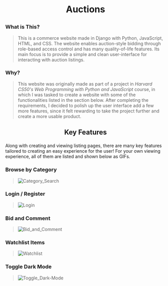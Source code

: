 # <p align="center">Auctions</p>

### What is This?
> This is a commerce website made in Django with Python, JavaScript, HTML, and CSS. The website enables auction-style bidding through role-based access control and has many quality-of-life features. Its main focus is to provide a simple and clean user-interface for interacting with auction listings.

### Why?
> This website was originally made as part of a project in *Harvard CS50's Web Programming with Python and JavaScript* course, in which I was tasked to create a website with some of the functionalities listed in the section below.
> After completing the requirements, I decided to polish up the user interface add a few more features, since it felt rewarding to take the project further and create a more usable product.

## <p align="center">Key Features</p>
Along with creating and viewing listing pages, there are many key features tailored to creating an easy experience for the user! For your own viewing experience, all of them are listed and shown below as GIFs.

### Browse by Category
> ![Category_Search](https://github.com/user-attachments/assets/4bedc7c1-0dcb-4018-adc5-3d04aa2a5c0d)

### Login / Register
> ![Login](https://github.com/user-attachments/assets/f9cfda45-36b2-4614-b563-ed91ca496574)

### Bid and Comment
> ![Bid_and_Comment](https://github.com/user-attachments/assets/c2745a4e-a885-4986-900d-3028bdb7f3d0)

### Watchlist Items
> ![Watchlist](https://github.com/user-attachments/assets/f534d849-13aa-4dcb-85e1-7ed3b9dec034)

### Toggle Dark Mode
> ![Toggle_Dark-Mode](https://github.com/user-attachments/assets/0dee1418-b627-49c7-81c6-3c0adc2e4424)
